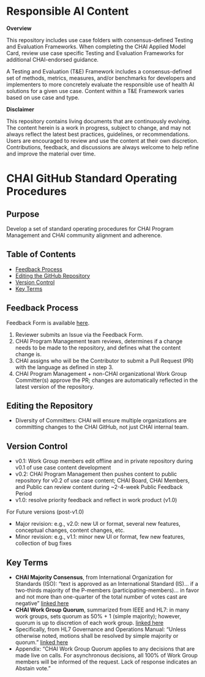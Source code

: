 # Responsible AI Content
**Overview**

This repository includes use case folders with consensus-defined Testing and Evaluation Frameworks. When completing the CHAI Applied Model Card, review use case specific Testing and Evaluation Frameworks for additional CHAI-endorsed guidance.

A Testing and Evaluation (T&E) Framework includes a consensus-defined set of methods, metrics, measures, and/or benchmarks for developers and implementers to more concretely evaluate the responsible use of health AI solutions for a given use case. Content within a T&E Framework varies based on use case and type.

**Disclaimer**

This repository contains living documents that are continuously evolving. The content herein is a work in progress, subject to change, and may not always reflect the latest best practices, guidelines, or recommendations. Users are encouraged to review and use the content at their own discretion. Contributions, feedback, and discussions are always welcome to help refine and improve the material over time.

# CHAI GitHub Standard Operating Procedures

## Purpose
Develop a set of standard operating procedures for CHAI Program Management and CHAI community alignment and adherence.

## Table of Contents
- [Feedback Process](#feedback-process)
- [Editing the GitHub Repository](#editing-the-github-repository)
- [Version Control](#version-control)
- [Key Terms](#key-terms)

## Feedback Process

Feedback Form is available [here](https://github.com/coalition-for-health-ai/responsible-ai-content/issues/new?template=FeedbackForm.yml).

1. Reviewer submits an Issue via the Feedback Form.
2. CHAI Program Management team reviews, determines if a change needs to be made to the repository, and defines what the content change is.
3. CHAI assigns who will be the Contributor to submit a Pull Request (PR) with the language as defined in step 3.
4. CHAI Program Management + non-CHAI organizational Work Group Committer(s) approve the PR; changes are automatically reflected in the latest version of the repository.

## Editing the Repository

- Diversity of Committers: CHAI will ensure multiple organizations are committing changes to the CHAI GitHub, not just CHAI internal team.

## Version Control
-	v0.1: Work Group members edit offline and in private repository during v0.1 of use case content development
-	v0.2: CHAI Program Management then pushes content to public repository for v0.2 of use case content; CHAI Board, CHAI Members, and Public can review content during ~2-4-week Public Feedback Period
-	v1.0: resolve priority feedback and reflect in work product (v1.0)

For Future versions (post-v1.0)
-	Major revision: e.g., v2.0: new UI or format, several new features, conceptual changes, content changes, etc.
-	Minor revision: e.g., v1.1: minor new UI or format, few new features, collection of bug fixes

## Key Terms
-	**CHAI Majority Consensus**, from International Organization for Standards (ISO): “text is approved as an International Standard (IS)… if a two-thirds majority of the P-members (participating-members)… in favor and not more than one-quarter of the total number of votes cast are negative” [linked here](https://www.iso.org/sites/ConsumersStandards/voting_iso.html)
-	**CHAI Work Group Quorum**, summarized from IEEE and HL7: in many work groups, sets quorum as 50% + 1 (simple majority); however, quorum is up to discretion of each work group. [linked here](https://confluence.hl7.org/spaces/TSC/pages/130483151/Generic+HL7+Work+Group+DMP)
  -	Specifically, from HL7 Governance and Operations Manual: “Unless otherwise noted, motions shall be resolved by simple majority or quorum.” [linked here](https://www.hl7.org/documentcenter/public/membership/HL7_Governance_and_Operations_Manual.pdf)
  -	Appendix: “CHAI Work Group Quorum applies to any decisions that are made live on calls. For asynchronous decisions, all 100% of Work Group members will be informed of the request. Lack of response indicates an Abstain vote.”


